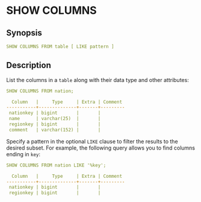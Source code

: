 # SHOW COLUMNS

## Synopsis

```yaml
SHOW COLUMNS FROM table [ LIKE pattern ]
```

## Description

List the columns in a `table` along with their data type and other attributes:

```yaml
SHOW COLUMNS FROM nation;
```

```yaml
  Column   |     Type     | Extra | Comment
-----------+--------------+-------+---------
 nationkey | bigint       |       |
 name      | varchar(25)  |       |
 regionkey | bigint       |       |
 comment   | varchar(152) |       |
```

Specify a pattern in the optional `LIKE` clause to filter the results to the desired subset. For example, the following query allows you to find columns ending in `key`:

```yaml
SHOW COLUMNS FROM nation LIKE '%key';
```

```yaml
  Column   |     Type     | Extra | Comment
-----------+--------------+-------+---------
 nationkey | bigint       |       |
 regionkey | bigint       |       |
```